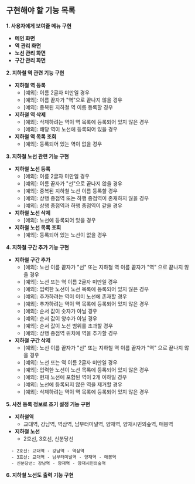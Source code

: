 ## 구현해야 할 기능 목록   
__1. 사용자에게 보여줄 메뉴 구현__   
  - __메인 화면__   
  - __역 관리 화면__  
  - __노선 관리 화면__  
  - __구간 관리 화면__   

__2. 지하철 역 관련 기능 구현__   
  - __지하철 역 등록__   
    - [예외]: 이름 2글자 미만일 경우   
    - [예외]: 이름 끝자가 "역"으로 끝나지 않을 경우    
    - [예외]: 중복된 지하철 역 이름 등록할 경우   
  - __지하철 역 삭제__   
    - [예외]: 삭제하려는 역이 역 목록에 등록되어 있지 않은 경우   
    - [예외]: 해당 역이 노선에 등록되어 있을 경우   
  - __지하철 역 목록 조회__   
    - [예외]: 등록되어 있는 역이 없을 경우   

__3. 지하철 노선 관련 기능 구현__   
  - __지하철 노선 등록__   
    - [예외]: 이름 2글자 미만일 경우   
    - [예외]: 이름 끝자가 "선"으로 끝나지 않을 경우   
    - [예외]: 중복된 지하철 노선 이름 등록할 경우   
    - [예외]: 상행 종점역 또는 하행 종점역이 존재하지 않을 경우   
    - [예외]: 상행 종점역과 하행 종점역이 같을 경우   
  - __지하철 노선 삭제__   
    - [예외]: 노선에 등록되어 있을 경우   
  - __지하철 노선 목록 조회__   
    - [예외]: 등록되어 있는 노선이 없을 경우   
  
__4. 지하철 구간 추가 기능 구현__   
  - __지하철 구간 추가__   
    - [예외]: 노선 이름 끝자가 "선" 또는 지하철 역 이름 끝자가 "역" 으로 끝나지 않을 경우   
    - [예외]: 노선 또는 역 이름 2글자 미만일 경우   
    - [예외]: 입력한 노선이 노선 목록에 등록되어 있지 않은 경우   
    - [예외]: 추가하려는 역이 이미 노선에 존재할 경우   
    - [예외]: 추가하려는 역이 역 목록에 등록되어 있지 않은 경우   
    - [예외]: 순서 값이 숫자가 아닐 경우   
    - [예외]: 순서 값이 양수가 아닐 경우   
    - [예외]: 순서 값이 노선 범위를 초과할 경우   
    - [예외]: 상행 종점역 위치에 역을 추가할 경우   
  - __지하철 구간 삭제__   
    - [예외]: 노선 이름 끝자가 "선" 또는 지하철 역 이름 끝자가 "역" 으로 끝나지 않을 경우   
    - [예외]: 노선 또는 역 이름 2글자 미만일 경우    
    - [예외]: 입력한 노선이 노선 목록에 등록되어 있지 않은 경우   
    - [예외]: 현재 노선에 포함된 역이 2개 이하일 경우   
    - [예외]: 노선에 등록되지 않은 역을 제거할 경우   
    - [예외]: 삭제하려는 역이 역 목록에 등록되어 있지 않은 경우   

__5. 사전 등록 정보로 초기 설정 기능 구현__   
  - __지하철역__   
    - 교대역, 강남역, 역삼역, 남부터미널역, 양재역, 양재시민의숲역, 매봉역   
  - __지하철 노선__   
    - 2호선, 3호선, 신분당선   
  ```
    - 2호선: 교대역 - 강남역 - 역삼역
    - 3호선: 교대역 - 남부터미널역 - 양재역 - 매봉역
    - 신분당선: 강남역 - 양재역 - 양재시민의숲역
  ```   

__6. 지하철 노선도 출력 기능 구현__